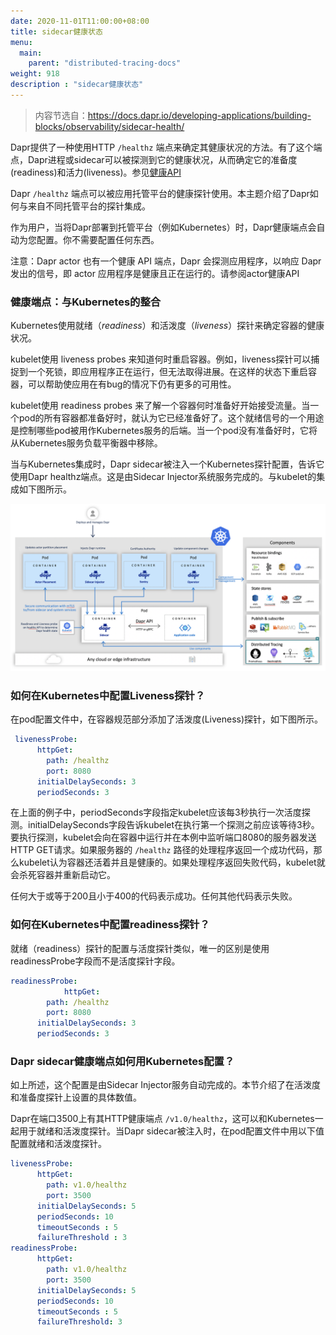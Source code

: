 ```yaml
---
date: 2020-11-01T11:00:00+08:00
title: sidecar健康状态
menu:
  main:
    parent: "distributed-tracing-docs"
weight: 918
description : "sidecar健康状态"
---
```


> 内容节选自：https://docs.dapr.io/developing-applications/building-blocks/observability/sidecar-health/

Dapr提供了一种使用HTTP `/healthz` 端点来确定其健康状况的方法。有了这个端点，Dapr进程或sidecar可以被探测到它的健康状况，从而确定它的准备度(readiness)和活力(liveness)。参见[健康API](https://docs.dapr.io/reference/api/health_api/)

Dapr `/healthz` 端点可以被应用托管平台的健康探针使用。本主题介绍了Dapr如何与来自不同托管平台的探针集成。

作为用户，当将Dapr部署到托管平台（例如Kubernetes）时，Dapr健康端点会自动为您配置。你不需要配置任何东西。

注意：Dapr actor 也有一个健康 API 端点，Dapr 会探测应用程序，以响应 Dapr 发出的信号，即 actor 应用程序是健康且正在运行的。请参阅actor健康API

### 健康端点：与Kubernetes的整合

Kubernetes使用就绪（*readiness*）和活泼度（*liveness*）探针来确定容器的健康状况。

kubelet使用 liveness probes 来知道何时重启容器。例如，liveness探针可以捕捉到一个死锁，即应用程序正在运行，但无法取得进展。在这样的状态下重启容器，可以帮助使应用在有bug的情况下仍有更多的可用性。

kubelet使用 readiness probes 来了解一个容器何时准备好开始接受流量。当一个pod的所有容器都准备好时，就认为它已经准备好了。这个就绪信号的一个用途是控制哪些pod被用作Kubernetes服务的后端。当一个pod没有准备好时，它将从Kubernetes服务负载平衡器中移除。

当与Kubernetes集成时，Dapr sidecar被注入一个Kubernetes探针配置，告诉它使用Dapr healthz端点。这是由Sidecar Injector系统服务完成的。与kubelet的集成如下图所示。

![](images/security-mTLS-dapr-system-services.png)

### 如何在Kubernetes中配置Liveness探针？

在pod配置文件中，在容器规范部分添加了活泼度(Liveness)探针，如下图所示。

```yaml
 livenessProbe:
      httpGet:
        path: /healthz
        port: 8080
      initialDelaySeconds: 3
      periodSeconds: 3
```

在上面的例子中，periodSeconds字段指定kubelet应该每3秒执行一次活度探测。initialDelaySeconds字段告诉kubelet在执行第一个探测之前应该等待3秒。要执行探测，kubelet会向在容器中运行并在本例中监听端口8080的服务器发送HTTP GET请求。如果服务器的 `/healthz` 路径的处理程序返回一个成功代码，那么kubelet认为容器还活着并且是健康的。如果处理程序返回失败代码，kubelet就会杀死容器并重新启动它。

任何大于或等于200且小于400的代码表示成功。任何其他代码表示失败。

### 如何在Kubernetes中配置readiness探针？

就绪（readiness）探针的配置与活度探针类似，唯一的区别是使用readinessProbe字段而不是活度探针字段。

```yaml
readinessProbe:
			httpGet:
        path: /healthz
        port: 8080
      initialDelaySeconds: 3
      periodSeconds: 3
```

### Dapr sidecar健康端点如何用Kubernetes配置？

如上所述，这个配置是由Sidecar Injector服务自动完成的。本节介绍了在活泼度和准备度探针上设置的具体数值。

Dapr在端口3500上有其HTTP健康端点 `/v1.0/healthz`，这可以和Kubernetes一起用于就绪和活泼度探针。当Dapr sidecar被注入时，在pod配置文件中用以下值配置就绪和活泼度探针。

```yaml
livenessProbe:
      httpGet:
        path: v1.0/healthz
        port: 3500
      initialDelaySeconds: 5
      periodSeconds: 10
      timeoutSeconds : 5
      failureThreshold : 3
readinessProbe:
      httpGet:
        path: v1.0/healthz
        port: 3500
      initialDelaySeconds: 5
      periodSeconds: 10
      timeoutSeconds : 5
      failureThreshold: 3
```